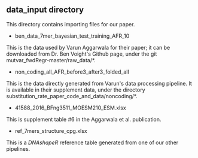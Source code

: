 ## data_input directory

This directory contains importing files for our paper.

* ben_data_7mer_bayesian_test_training_AFR_10

This is the data used by Varun Aggarwala for their paper; it can be downloaded from Dr. Ben Voight's Github page, under the git mutvar_fwdRegr-master/raw_data/*. 

* non_coding_all_AFR_before3_after3_folded_all

This is the data directly generated from Varun's data processing pipeline. It is available in their supplement data, under the directory substitution_rate_paper_code_and_data/noncoding/*.

* 41588_2016_BFng3511_MOESM210_ESM.xlsx

This is supplement table #6 in the Aggarwala et al. publication.  

* ref_7mers_structure_cpg.xlsx

This is a *DNAshapeR* reference table generated from one of our other pipelines.